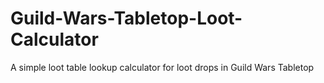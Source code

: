 # Guild-Wars-Tabletop-Loot-Calculator
A simple loot table lookup calculator for loot drops in Guild Wars Tabletop
